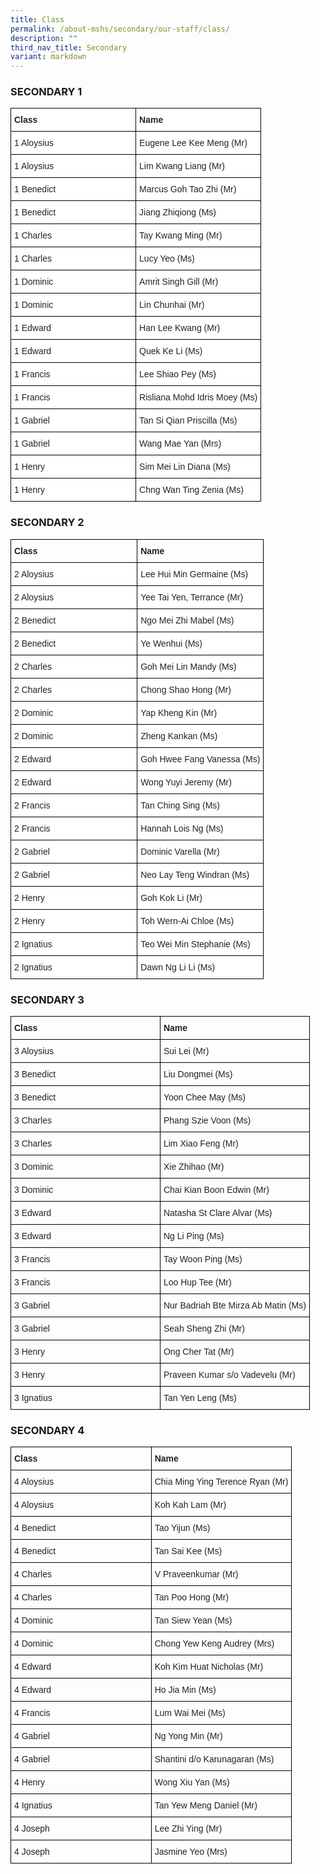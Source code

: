 ```yaml
---
title: Class
permalink: /about-mshs/secondary/our-staff/class/
description: ""
third_nav_title: Secondary
variant: markdown
---
```

### SECONDARY 1

<style type="text/css">
.tg  {border-collapse:collapse;border-spacing:0;}
.tg td{border-color:black;border-style:solid;border-width:1px;font-family:Arial, sans-serif;font-size:14px;
  overflow:hidden;padding:10px 5px;word-break:normal;}
.tg th{border-color:black;border-style:solid;border-width:1px;font-family:Arial, sans-serif;font-size:14px;
  font-weight:normal;overflow:hidden;padding:10px 5px;word-break:normal;}
.tg .tg-clhh{background-color:#FFF;color:#222;font-weight:bold;text-align:left;vertical-align:middle}
.tg .tg-1ppo{background-color:#FFF;color:#222;text-align:left;vertical-align:middle}
.tg .tg-tsok{background-color:#FFF;color:#222;text-align:left;vertical-align:top}
</style>
<table style="table-layout: fixed; width: 100%;" class="tg">
<thead>
  <tr>
    <th class="tg-clhh"><span style="color:#222;background-color:transparent">Class</span></th>
    <th class="tg-clhh"><span style="color:#222;background-color:transparent">Name</span></th>
  </tr>
</thead>
<tbody>
  <tr>
    <td style="width: 50%" class="tg-1ppo"><span style="color:#222;background-color:transparent">1 Aloysius</span></td>
    <td style="width: 50%" class="tg-1ppo"><span style="color:#222;background-color:transparent">Eugene Lee Kee Meng (Mr)  </span></td>
  </tr>
  <tr>
    <td style="width: 50%" class="tg-1ppo"><span style="color:#222;background-color:transparent">1 Aloysius</span></td>
    <td style="width: 50%" class="tg-1ppo"><span style="color:#222;background-color:transparent">Lim Kwang Liang (Mr)</span></td>
  </tr>
  <tr>
    <td style="width: 50%" class="tg-1ppo"><span style="color:#222;background-color:transparent">1 Benedict </span></td>
    <td style="width: 50%" class="tg-1ppo"><span style="color:#222;background-color:transparent">Marcus Goh Tao Zhi (Mr)</span></td>
  </tr>
  <tr>
    <td style="width: 50%" class="tg-1ppo"><span style="color:#222;background-color:transparent">1 Benedict</span></td>
    <td style="width: 50%" class="tg-1ppo"><span style="color:#222;background-color:transparent">Jiang Zhiqiong (Ms) </span></td>
  </tr>
  <tr>
    <td style="width: 50%" class="tg-1ppo"><span style="color:#222;background-color:transparent">1 Charles</span></td>
    <td style="width: 50%" class="tg-1ppo"><span style="color:#222;background-color:transparent">Tay Kwang Ming (Mr) </span></td>
  </tr>
  <tr>
    <td style="width: 50%" class="tg-1ppo"><span style="color:#222;background-color:transparent">1 Charles</span></td>
    <td style="width: 50%" class="tg-tsok">Lucy Yeo (Ms) </td>
  </tr>
  <tr>
    <td style="width: 50%" class="tg-1ppo"><span style="color:#222;background-color:transparent">1 Dominic</span></td>
    <td style="width: 50%" class="tg-1ppo"><span style="color:#222;background-color:transparent">Amrit Singh Gill (Mr) </span></td>
  </tr>
  <tr>
    <td style="width: 50%" class="tg-1ppo"><span style="color:#222;background-color:transparent">1 Dominic</span></td>
    <td style="width: 50%" class="tg-1ppo"><span style="color:#222;background-color:transparent">Lin Chunhai (Mr)</span></td>
  </tr>
  <tr>
    <td style="width: 50%" class="tg-1ppo"><span style="color:#222;background-color:transparent">1 Edward</span></td>
    <td style="width: 50%" class="tg-1ppo"><span style="color:#222;background-color:transparent">Han Lee Kwang (Mr) </span></td>
  </tr>
  <tr>
    <td style="width: 50%" class="tg-1ppo"><span style="color:#222;background-color:transparent">1 Edward</span></td>
    <td style="width: 50%" class="tg-1ppo"><span style="color:#222;background-color:transparent">Quek Ke Li (Ms)</span></td>
  </tr>
  <tr>
    <td style="width: 50%" class="tg-1ppo"><span style="color:#222;background-color:transparent">1 Francis</span></td>
    <td style="width: 50%" class="tg-1ppo"><span style="color:#222;background-color:transparent">Lee Shiao Pey (Ms) </span></td>
  </tr>
  <tr>
    <td style="width: 50%" class="tg-1ppo"><span style="color:#222;background-color:transparent">1 Francis</span></td>
    <td style="width: 50%" class="tg-1ppo"><span style="color:#222;background-color:transparent">Risliana Mohd Idris Moey (Ms) </span></td>
  </tr>
  <tr>
    <td style="width: 50%" class="tg-1ppo"><span style="color:#222;background-color:transparent">1 Gabriel</span></td>
    <td style="width: 50%" class="tg-1ppo"><span style="color:#222;background-color:transparent">Tan Si Qian Priscilla (Ms) </span></td>
  </tr>
  <tr>
    <td style="width: 50%" class="tg-1ppo"><span style="color:#222;background-color:transparent">1 Gabriel</span></td>
    <td style="width: 50%" class="tg-1ppo"><span style="color:#222;background-color:transparent">Wang Mae Yan (Mrs)  </span></td>
  </tr>
  <tr>
    <td style="width: 50%" class="tg-1ppo"><span style="color:#222;background-color:transparent">1 Henry</span></td>
    <td style="width: 50%" class="tg-1ppo"><span style="color:#222;background-color:transparent">Sim Mei Lin Diana (Ms) </span></td>
  </tr>

  <tr>
    <td style="width: 50%" class="tg-1ppo"><span style="color:#222;background-color:transparent">1 Henry</span></td>
    <td style="width: 50%" class="tg-1ppo"><span style="color:#222;background-color:transparent">Chng Wan Ting Zenia (Ms)  </span></td>
  </tr>
</tbody>
</table>

### SECONDARY 2

<style type="text/css">
.tg  {border-collapse:collapse;border-spacing:0;}
.tg td{border-color:black;border-style:solid;border-width:1px;font-family:Arial, sans-serif;font-size:14px;
  overflow:hidden;padding:10px 5px;word-break:normal;}
.tg th{border-color:black;border-style:solid;border-width:1px;font-family:Arial, sans-serif;font-size:14px;
  font-weight:normal;overflow:hidden;padding:10px 5px;word-break:normal;}
.tg .tg-vl7p{color:#222;text-align:left;vertical-align:middle}
.tg .tg-bb6y{color:#222;font-weight:bold;text-align:left;vertical-align:middle}
.tg .tg-brl1{color:#222;text-align:left;vertical-align:top}
</style>
<table style="table-layout: fixed; width: 100%;" class="tg">
<thead>
  <tr>
    <th style="width: 50%" class="tg-bb6y"><span style="color:#222;background-color:transparent">Class</span></th>
    <th style="width: 50%" class="tg-bb6y"><span style="color:#222;background-color:transparent">Name</span></th>
  </tr>
</thead>
<tbody>
	<tr>
    <td style="width: 50%" class="tg-1ppo"><span style="color:#222;background-color:transparent">2 Aloysius</span></td>
    <td style="width: 50%" class="tg-1ppo"><span style="color:#222;background-color:transparent">Lee Hui Min Germaine (Ms)  </span></td>
  </tr>
  <tr>
    <td style="width: 50%" class="tg-1ppo"><span style="color:#222;background-color:transparent">2 Aloysius</span></td>
    <td style="width: 50%" class="tg-1ppo"><span style="color:#222;background-color:transparent">Yee Tai Yen, Terrance (Mr)</span></td>
  </tr>
  <tr>
    <td style="width: 50%" class="tg-1ppo"><span style="color:#222;background-color:transparent">2 Benedict </span></td>
    <td style="width: 50%" class="tg-1ppo"><span style="color:#222;background-color:transparent">Ngo Mei Zhi Mabel (Ms)</span></td>
  </tr>
  <tr>
    <td style="width: 50%" class="tg-1ppo"><span style="color:#222;background-color:transparent">2 Benedict</span></td>
    <td style="width: 50%" class="tg-1ppo"><span style="color:#222;background-color:transparent">Ye Wenhui (Ms) </span></td>
  </tr>
  <tr>
    <td style="width: 50%" class="tg-1ppo"><span style="color:#222;background-color:transparent">2 Charles</span></td>
    <td style="width: 50%" class="tg-1ppo"><span style="color:#222;background-color:transparent">Goh Mei Lin Mandy (Ms) </span></td>
  </tr>
  <tr>
    <td style="width: 50%" class="tg-1ppo"><span style="color:#222;background-color:transparent">2 Charles</span></td>
    <td style="width: 50%" class="tg-tsok">Chong Shao Hong (Mr) </td>
  </tr>
  <tr>
    <td style="width: 50%" class="tg-1ppo"><span style="color:#222;background-color:transparent">2 Dominic</span></td>
    <td style="width: 50%" class="tg-1ppo"><span style="color:#222;background-color:transparent">Yap Kheng Kin (Mr) </span></td>
  </tr>
  <tr>
    <td style="width: 50%" class="tg-1ppo"><span style="color:#222;background-color:transparent">2 Dominic</span></td>
    <td style="width: 50%" class="tg-1ppo"><span style="color:#222;background-color:transparent">Zheng Kankan (Ms)</span></td>
  </tr>
  <tr>
    <td style="width: 50%" class="tg-1ppo"><span style="color:#222;background-color:transparent">2 Edward</span></td>
    <td style="width: 50%" class="tg-1ppo"><span style="color:#222;background-color:transparent">Goh Hwee Fang Vanessa (Ms) </span></td>
  </tr>
  <tr>
    <td style="width: 50%" class="tg-1ppo"><span style="color:#222;background-color:transparent">2 Edward</span></td>
    <td style="width: 50%" class="tg-1ppo"><span style="color:#222;background-color:transparent">Wong Yuyi Jeremy (Mr)</span></td>
  </tr>
  <tr>
    <td style="width: 50%" class="tg-1ppo"><span style="color:#222;background-color:transparent">2 Francis</span></td>
    <td style="width: 50%" class="tg-1ppo"><span style="color:#222;background-color:transparent">Tan Ching Sing (Ms) </span></td>
  </tr>
  <tr>
    <td style="width: 50%" class="tg-1ppo"><span style="color:#222;background-color:transparent">2 Francis</span></td>
    <td style="width: 50%" class="tg-1ppo"><span style="color:#222;background-color:transparent">Hannah Lois Ng (Ms) </span></td>
  </tr>
  <tr>
    <td style="width: 50%" class="tg-1ppo"><span style="color:#222;background-color:transparent">2 Gabriel</span></td>
    <td style="width: 50%" class="tg-1ppo"><span style="color:#222;background-color:transparent">Dominic Varella (Mr) </span></td>
  </tr>
  <tr>
    <td style="width: 50%" class="tg-1ppo"><span style="color:#222;background-color:transparent">2 Gabriel</span></td>
    <td style="width: 50%" class="tg-1ppo"><span style="color:#222;background-color:transparent">Neo Lay Teng Windran (Ms) </span></td>
  </tr>
  <tr>
    <td style="width: 50%" class="tg-1ppo"><span style="color:#222;background-color:transparent">2 Henry</span></td>
    <td style="width: 50%" class="tg-1ppo"><span style="color:#222;background-color:transparent">Goh Kok Li (Mr) </span></td>
  </tr>
  <tr>
    <td style="width: 50%" class="tg-1ppo"><span style="color:#222;background-color:transparent">2 Henry</span></td>
    <td style="width: 50%" class="tg-1ppo"><span style="color:#222;background-color:transparent">Toh Wern-Ai Chloe (Ms) </span></td>
  </tr>
  <tr>
    <td style="width: 50%" class="tg-1ppo"><span style="color:#222;background-color:transparent">2 Ignatius</span></td>
    <td style="width: 50%" class="tg-1ppo"><span style="color:#222;background-color:transparent">Teo Wei Min Stephanie (Ms)  </span></td>
  </tr>
  <tr>
    <td style="width: 50%" class="tg-1ppo"><span style="color:#222;background-color:transparent">2 Ignatius</span></td>
    <td style="width: 50%" class="tg-1ppo"><span style="color:#222;background-color:transparent">Dawn Ng Li Li (Ms) </span></td>
  </tr>
	</tbody>
</table>

### SECONDARY 3

<style type="text/css">
.tg  {border-collapse:collapse;border-spacing:0;}
.tg td{border-color:black;border-style:solid;border-width:1px;font-family:Arial, sans-serif;font-size:14px;
  overflow:hidden;padding:10px 5px;word-break:normal;}
.tg th{border-color:black;border-style:solid;border-width:1px;font-family:Arial, sans-serif;font-size:14px;
  font-weight:normal;overflow:hidden;padding:10px 5px;word-break:normal;}
.tg .tg-vl7p{color:#222;text-align:left;vertical-align:middle}
.tg .tg-bb6y{color:#222;font-weight:bold;text-align:left;vertical-align:middle}
</style>
<table style="table-layout: fixed; width: 100%;" class="tg">
<thead>
  <tr>
    <th style="width: 50%" class="tg-bb6y"><span style="color:#222;background-color:transparent">Class</span></th>
    <th style="width: 50%" class="tg-bb6y"><span style="color:#222;background-color:transparent">Name</span></th>
  </tr>
</thead>
<tbody>
  	<tr>
    <td style="width: 50%" class="tg-vl7p"><span style="color:#222;background-color:transparent">3 Aloysius</span></td>
    <td style="width: 50%" class="tg-vl7p"><span style="color:#222;background-color:transparent">Sui Lei (Mr) </span></td>
  </tr>
   <tr>
    <td style="width: 50%" class="tg-vl7p"><span style="color:#222;background-color:transparent">3 Benedict</span></td>
    <td style="width: 50%" class="tg-vl7p"><span style="color:#222;background-color:transparent">Liu Dongmei (Ms)</span></td>
  </tr>
  <tr>
    <td style="width: 50%" class="tg-vl7p"><span style="color:#222;background-color:transparent">3 Benedict </span></td>
    <td style="width: 50%" class="tg-vl7p"><span style="color:#222;background-color:transparent">Yoon Chee May (Ms) </span></td>
  </tr>
  <tr>
    <td style="width: 50%" class="tg-vl7p"><span style="color:#222;background-color:transparent">3 Charles</span></td>
    <td style="width: 50%" class="tg-vl7p"><span style="color:#222;background-color:transparent">Phang Szie Voon (Ms) </span></td>
  </tr>
  <tr>
    <td style="width: 50%" class="tg-vl7p"><span style="color:#222;background-color:transparent">3 Charles </span></td>
    <td style="width: 50%" class="tg-vl7p"><span style="color:#222;background-color:transparent">Lim Xiao Feng (Mr) </span></td>
  </tr>
  <tr>
    <td style="width: 50%" class="tg-vl7p"><span style="color:#222;background-color:transparent">3 Dominic</span></td>
    <td style="width: 50%" class="tg-vl7p"><span style="color:#222;background-color:transparent">Xie Zhihao (Mr) </span></td>
  </tr>
  <tr>
    <td style="width: 50%" class="tg-vl7p"><span style="color:#222;background-color:transparent">3 Dominic </span></td>
    <td style="width: 50%" class="tg-vl7p"><span style="color:#222;background-color:transparent">Chai Kian Boon Edwin (Mr) </span></td>
  </tr>
  <tr>
    <td style="width: 50%" class="tg-vl7p"><span style="color:#222;background-color:transparent">3 Edward</span></td>
    <td style="width: 50%" class="tg-vl7p"><span style="color:#222;background-color:transparent">Natasha St Clare Alvar (Ms) </span></td>
  </tr>
  <tr>
    <td style="width: 50%" class="tg-vl7p"><span style="color:#222;background-color:transparent">3 Edward </span></td>
    <td style="width: 50%" class="tg-vl7p"><span style="color:#222;background-color:transparent">Ng Li Ping (Ms) </span></td>
  </tr>
  <tr>
    <td style="width: 50%" class="tg-vl7p"><span style="color:#222;background-color:transparent">3 Francis</span></td>
    <td style="width: 50%" class="tg-vl7p"><span style="color:#222;background-color:transparent">Tay Woon Ping (Ms) </span></td>
  </tr>
	  <tr>
    <td style="width: 50%" class="tg-vl7p"><span style="color:#222;background-color:transparent">3 Francis</span></td>
    <td style="width: 50%" class="tg-vl7p"><span style="color:#222;background-color:transparent">Loo Hup Tee (Mr) </span></td>
  </tr>
  <tr>
    <td style="width: 50%" class="tg-vl7p"><span style="color:#222;background-color:transparent">3 Gabriel</span></td>
    <td style="width: 50%" class="tg-vl7p"><span style="color:#222;background-color:transparent">Nur Badriah Bte Mirza Ab Matin (Ms) </span></td>
  </tr>
  <tr>
    <td style="width: 50%" class="tg-vl7p"><span style="color:#222;background-color:transparent">3 Gabriel</span></td>
    <td style="width: 50%" class="tg-vl7p"><span style="color:#222;background-color:transparent">Seah Sheng Zhi (Mr) </span></td>
  </tr>
  <tr>
    <td style="width: 50%" class="tg-vl7p"><span style="color:#222;background-color:transparent">3 Henry</span></td>
    <td style="width: 50%" class="tg-vl7p"><span style="color:#222;background-color:transparent">Ong Cher Tat (Mr) </span></td>
  </tr>
  <tr>
    <td style="width: 50%" class="tg-vl7p"><span style="color:#222;background-color:transparent">3 Henry</span></td>
    <td style="width: 50%" class="tg-vl7p"><span style="color:#222;background-color:transparent">Praveen Kumar s/o Vadevelu (Mr)</span></td>
  </tr>
  <tr>
    <td style="width: 50%" class="tg-vl7p"><span style="color:#222;background-color:transparent">3 Ignatius</span></td>
    <td style="width: 50%" class="tg-vl7p"><span style="color:#222;background-color:transparent">Tan Yen Leng (Ms)</span></td>
  </tr>
 
</tbody>
</table>

### SECONDARY 4

<style type="text/css">
.tg  {border-collapse:collapse;border-spacing:0;}
.tg td{border-color:black;border-style:solid;border-width:1px;font-family:Arial, sans-serif;font-size:14px;
  overflow:hidden;padding:10px 5px;word-break:normal;}
.tg th{border-color:black;border-style:solid;border-width:1px;font-family:Arial, sans-serif;font-size:14px;
  font-weight:normal;overflow:hidden;padding:10px 5px;word-break:normal;}
.tg .tg-vl7p{color:#222;text-align:left;vertical-align:middle}
.tg .tg-bb6y{color:#222;font-weight:bold;text-align:left;vertical-align:middle}
</style>
<table style="table-layout: fixed; width: 100%;" class="tg">
<thead>
  <tr>
    <th style="width: 50%" class="tg-bb6y"><span style="color:#222;background-color:transparent">Class</span></th>
    <th style="width: 50%" class="tg-bb6y"><span style="color:#222;background-color:transparent">Name</span></th>
  </tr>
</thead>
<tbody>
  <tr>
    <td style="width: 50%" class="tg-vl7p"><span style="color:#222;background-color:transparent">4 Aloysius </span></td>
    <td style="width: 50%" class="tg-vl7p"><span style="color:#222;background-color:transparent">Chia Ming Ying Terence Ryan (Mr)</span></td>
  </tr>
  <tr>
    <td style="width: 50%" class="tg-vl7p"><span style="color:#222;background-color:transparent">4 Aloysius  </span></td>
    <td style="width: 50%" class="tg-vl7p"><span style="color:#222;background-color:transparent">Koh Kah Lam (Mr) </span></td>
  </tr>
  <tr>
    <td style="width: 50%" class="tg-vl7p"><span style="color:#222;background-color:transparent">4 Benedict  </span></td>
    <td style="width: 50%" class="tg-vl7p"><span style="color:#222;background-color:transparent">Tao Yijun (Ms)</span></td>
  </tr>
   <tr>
    <td style="width: 50%" class="tg-vl7p"><span style="color:#222;background-color:transparent">4 Benedict  </span></td>
    <td style="width: 50%" class="tg-vl7p"><span style="color:#222;background-color:transparent">Tan Sai Kee (Ms)</span></td>
  </tr>
  <tr>
    <td style="width: 50%" class="tg-vl7p"><span style="color:#222;background-color:transparent">4 Charles </span></td>
    <td style="width: 50%" class="tg-vl7p"><span style="color:#222;background-color:transparent">V Praveenkumar (Mr)</span></td>
  </tr>
   <tr>
    <td style="width: 50%" class="tg-vl7p"><span style="color:#222;background-color:transparent">4 Charles </span></td>
    <td style="width: 50%" class="tg-vl7p"><span style="color:#222;background-color:transparent">Tan Poo Hong (Mr)</span></td>
  </tr>
  <tr>
    <td style="width: 50%" class="tg-vl7p"><span style="color:#222;background-color:transparent">4 Dominic </span></td>
    <td style="width: 50%" class="tg-vl7p"><span style="color:#222;background-color:transparent">Tan Siew Yean (Ms) </span></td>
  </tr>
  <tr>
    <td style="width: 50%" class="tg-vl7p"><span style="color:#222;background-color:transparent">4 Dominic </span></td>
    <td style="width: 50%" class="tg-vl7p"><span style="color:#222;background-color:transparent">Chong Yew Keng Audrey (Mrs) </span></td>
  </tr>
  <tr>
    <td style="width: 50%" class="tg-vl7p"><span style="color:#222;background-color:transparent">4 Edward</span></td>
    <td style="width: 50%" class="tg-vl7p"><span style="color:#222;background-color:transparent">Koh Kim Huat Nicholas (Mr) </span></td>
  </tr>
  <tr>
    <td style="width: 50%" class="tg-vl7p"><span style="color:#222;background-color:transparent">4 Edward</span></td>
    <td style="width: 50%" class="tg-vl7p"><span style="color:#222;background-color:transparent">Ho Jia Min (Ms) </span></td>
  </tr>
  <tr>
    <td style="width: 50%" class="tg-vl7p"><span style="color:#222;background-color:transparent">4 Francis</span></td>
    <td style="width: 50%" class="tg-vl7p"><span style="color:#222;background-color:transparent">Lum Wai Mei (Ms) </span></td>
  </tr>
  <tr>
    <td style="width: 50%" class="tg-vl7p"><span style="color:#222;background-color:transparent">4 Gabriel</span></td>
    <td style="width: 50%" class="tg-vl7p"><span style="color:#222;background-color:transparent">Ng Yong Min (Mr)</span></td>
  </tr>
  <tr>
    <td style="width: 50%" class="tg-vl7p"><span style="color:#222;background-color:transparent">4 Gabriel</span></td>
    <td style="width: 50%" class="tg-vl7p"><span style="color:#222;background-color:transparent">Shantini d/o Karunagaran (Ms) </span></td>
  </tr>
  <tr>
    <td style="width: 50%" class="tg-vl7p"><span style="color:#222;background-color:transparent">4 Henry</span></td>
    <td style="width: 50%" class="tg-vl7p"><span style="color:#222;background-color:transparent">Wong Xiu Yan (Ms) </span></td>
  </tr>
  <tr>
    <td style="width: 50%" class="tg-vl7p"><span style="color:#222;background-color:transparent">4 Ignatius</span></td>
    <td style="width: 50%" class="tg-vl7p"><span style="color:#222;background-color:transparent">Tan Yew Meng Daniel (Mr) </span></td>
  </tr>
  <tr>
    <td style="width: 50%" class="tg-vl7p"><span style="color:#222;background-color:transparent">4 Joseph</span></td>
    <td style="width: 50%" class="tg-vl7p"><span style="color:#222;background-color:transparent">Lee Zhi Ying (Mr)  </span></td>
  </tr>
  <tr>
    <td style="width: 50%" class="tg-vl7p"><span style="color:#222;background-color:transparent">4 Joseph</span></td>
    <td style="width: 50%" class="tg-vl7p"><span style="color:#222;background-color:transparent">Jasmine Yeo (Mrs)</span></td>
  </tr>
</tbody>
</table>